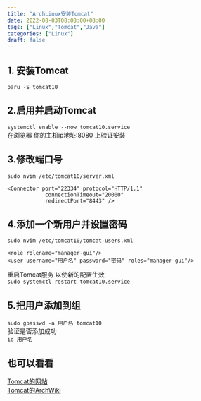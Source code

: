 ```yaml
---
title: "ArchLinux安装Tomcat"
date: 2022-08-03T08:00:00+08:00
tags: ["Linux","Tomcat","Java"]
categories: ["Linux"]
draft: false
---
```


## 1. 安装Tomcat

`paru -S tomcat10`

## 2.启用并启动Tomcat

`systemctl enable --now tomcat10.service`  
在浏览器 你的主机ip地址:8080 上验证安装

## 3.修改端口号

`sudo nvim /etc/tomcat10/server.xml`

```
<Connector port="22334" protocol="HTTP/1.1"
            connectionTimeout="20000"
            redirectPort="8443" />
```

## 4.添加一个新用户并设置密码

`sudo nvim /etc/tomcat10/tomcat-users.xml`

```
<role rolename="manager-gui"/>
<user username="用户名" password="密码" roles="manager-gui"/>
```

重启Tomcat服务 以使新的配置生效  
`sudo systemctl restart tomcat10.service`

## 5.把用户添加到组

`sudo gpasswd -a 用户名 tomcat10`  
验证是否添加成功  
`id 用户名`

## 也可以看看

[Tomcat的网站](https://tomcat.apache.org/)  
[Tomcat的ArchWiki](https://wiki.archlinux.org/title/Tomcat)